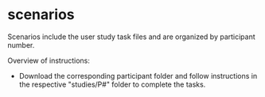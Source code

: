 # scenarios

Scenarios include the user study task files and are organized by participant number.

Overview of instructions:

- Download the corresponding participant folder and follow instructions in the respective "studies/P#" folder to complete the tasks.
